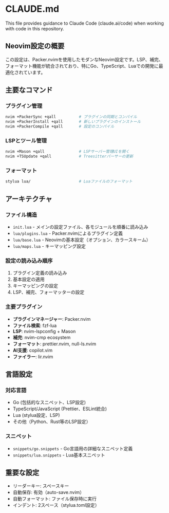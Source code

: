 # CLAUDE.md

This file provides guidance to Claude Code (claude.ai/code) when working with code in this repository.

## Neovim設定の概要

この設定は、Packer.nvimを使用したモダンなNeovim設定です。LSP、補完、フォーマット機能が統合されており、特にGo、TypeScript、Luaでの開発に最適化されています。

## 主要なコマンド

### プラグイン管理
```bash
nvim +PackerSync +qall          # プラグインの同期とコンパイル
nvim +PackerInstall +qall       # 新しいプラグインのインストール
nvim +PackerCompile +qall       # 設定のコンパイル
```

### LSPとツール管理
```bash
nvim +Mason +qall               # LSPサーバー管理UIを開く
nvim +TSUpdate +qall            # Treesitterパーサーの更新
```

### フォーマット
```bash
stylua lua/                     # Luaファイルのフォーマット
```

## アーキテクチャ

### ファイル構造
- `init.lua` - メインの設定ファイル、各モジュールを順番に読み込み
- `lua/plugins.lua` - Packer.nvimによるプラグイン定義
- `lua/base.lua` - Neovimの基本設定（オプション、カラースキーム）
- `lua/maps.lua` - キーマッピング設定

### 設定の読み込み順序
1. プラグイン定義の読み込み
2. 基本設定の適用
3. キーマッピングの設定
4. LSP、補完、フォーマッターの設定

### 主要プラグイン
- **プラグインマネージャー**: Packer.nvim
- **ファイル検索**: fzf-lua
- **LSP**: nvim-lspconfig + Mason
- **補完**: nvim-cmp ecosystem
- **フォーマット**: prettier.nvim, null-ls.nvim
- **AI支援**: copilot.vim
- **ファイラー**: lir.nvim

## 言語設定

### 対応言語
- Go (包括的なスニペット、LSP設定)
- TypeScript/JavaScript (Prettier、ESLint統合)
- Lua (stylua設定、LSP)
- その他（Python、Rust等のLSP設定）

### スニペット
- `snippets/go.snippets` - Go言語用の詳細なスニペット定義
- `snippets/lua.snippets` - Lua基本スニペット

## 重要な設定

- リーダーキー: スペースキー
- 自動保存: 有効（auto-save.nvim）
- 自動フォーマット: ファイル保存時に実行
- インデント: 2スペース（stylua.toml設定）